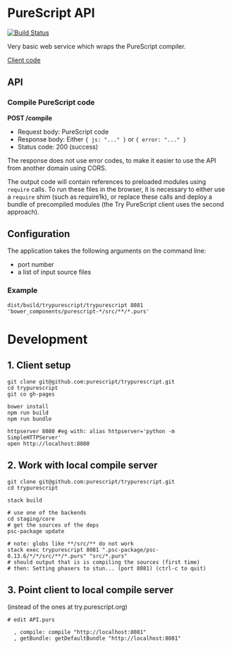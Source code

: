 # PureScript API

[![Build Status](https://api.travis-ci.org/purescript/trypurescript.svg?branch=master)](http://travis-ci.org/purescript/trypurescript)

Very basic web service which wraps the PureScript compiler.

[Client code](https://github.com/purescript/trypurescript/tree/gh-pages)

## API

### Compile PureScript code

**POST /compile**

- Request body: PureScript code
- Response body: Either `{ js: "..." }` or `{ error: "..." }`
- Status code: 200 (success)

The response does not use error codes, to make it easier to use the API from another domain using CORS.

The output code will contain references to preloaded modules using `require` calls. To run these files in the browser, it is necessary to either use a `require` shim (such as require1k), or replace these calls and deploy a bundle of precompiled modules (the Try PureScript client uses the second approach).

## Configuration

The application takes the following arguments on the command line:

- port number
- a list of input source files

### Example

    dist/build/trypurescript/trypurescript 8081 'bower_components/purescript-*/src/**/*.purs'
    
# Development

## 1. Client setup

```
git clone git@github.com:purescript/trypurescript.git
cd trypurescript
git co gh-pages

bower install
npm run build
npm run bundle

httpserver 8080 #eg with: alias httpserver='python -m SimpleHTTPServer'
open http://localhost:8080
```

## 2. Work with local compile server

```
git clone git@github.com:purescript/trypurescript.git
cd trypurescript

stack build

# use one of the backends
cd staging/core
# get the sources of the deps
psc-package update

# note: globs like **/src/** do not work
stack exec trypurescript 8081 ".psc-package/psc-0.13.6/*/*/src/**/*.purs" "src/*.purs"
# should output that is is compiling the sources (first time)
# then: Setting phasers to stun... (port 8081) (ctrl-c to quit)
```

## 3. Point client to local compile server

(instead of the ones at try.purescript.org)
```
# edit API.purs

  , compile: compile "http://localhost:8081"
  , getBundle: getDefaultBundle "http://localhost:8081"

```
